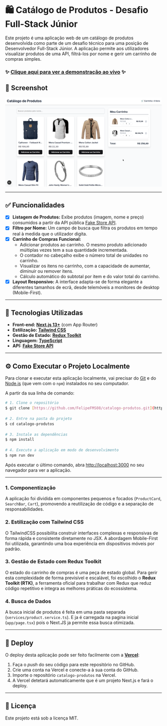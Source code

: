 # 🛍️ Catálogo de Produtos - Desafio Full-Stack Júnior

Este projeto é uma aplicação web de um catálogo de produtos desenvolvida como parte de um desafio técnico para uma posição de Desenvolvedor Full-Stack Júnior. A aplicação permite aos utilizadores visualizar produtos de uma API, filtrá-los por nome e gerir um carrinho de compras simples.

### ✨ [Clique aqui para ver a demonstração ao vivo](https://catalogo-produtos-xi.vercel.app/) ✨

## 📸 Screenshot

![Screenshot da Aplicação](./screenshots/image.png)

---

## ✅ Funcionalidades

- [x] **Listagem de Produtos:** Exibe produtos (imagem, nome e preço) consumidos a partir da API pública [Fake Store API](https://fakestoreapi.com/).
- [x] **Filtro por Nome:** Um campo de busca que filtra os produtos em tempo real à medida que o utilizador digita.
- [x] **Carrinho de Compras Funcional:**
    - Adicionar produtos ao carrinho. O mesmo produto adicionado múltiplas vezes tem a sua quantidade incrementada.
    - O contador no cabeçalho exibe o número total de unidades no carrinho.
    - Visualizar os itens no carrinho, com a capacidade de aumentar, diminuir ou remover itens.
    - Cálculo automático do subtotal por item e do valor total do carrinho.
- [x] **Layout Responsivo:** A interface adapta-se de forma elegante a diferentes tamanhos de ecrã, desde telemóveis a monitores de desktop (Mobile-First).

---

## 🚀 Tecnologias Utilizadas

- **Front-end:** [**Next.js 13+**](https://nextjs.org/) (com App Router)
- **Estilização:** [**Tailwind CSS**](https://tailwindcss.com/)
- **Gestão de Estado:** [**Redux Toolkit**](https://redux-toolkit.js.org/)
- **Linguagem:** [**TypeScript**](https://www.typescriptlang.org/)
- **API:** [**Fake Store API**](https://fakestoreapi.com/products)

---

## ⚙️ Como Executar o Projeto Localmente

Para clonar e executar esta aplicação localmente, vai precisar do [Git](https://git-scm.com) e do [Node.js](https://nodejs.org/en/) (que vem com o `npm`) instalados no seu computador.

A partir da sua linha de comando:

```bash
# 1. Clone o repositório
$ git clone [https://github.com/FelipeFMS08/catalogo-produtos.git](https://github.com/FelipeFMS08/catalogo-produtos.git)

# 2. Entre na pasta do projeto
$ cd catalogo-produtos

# 3. Instale as dependências
$ npm install

# 4. Execute a aplicação em modo de desenvolvimento
$ npm run dev
````

Após executar o último comando, abra [http://localhost:3000](http://localhost:3000) no seu navegador para ver a aplicação.

-----

### 1\. **Componentização**

A aplicação foi dividida em componentes pequenos e focados (`ProductCard`, `SearchBar`, `Cart`), promovendo a reutilização de código e a separação de responsabilidades.

### 2\. **Estilização com Tailwind CSS**

O TailwindCSS possibilita construir interfaces complexas e responsivas de forma rápida e consistente diretamente no JSX. A abordagem Mobile-First foi utilizada, garantindo uma boa experiência em dispositivos móveis por padrão.

### 3\. **Gestão de Estado com Redux Toolkit**

O estado do carrinho de compras é uma peça de estado global. Para gerir esta complexidade de forma previsível e escalável, foi escolhido o **Redux Toolkit (RTK)**, a ferramenta oficial para trabalhar com Redux que reduz código repetitivo e integra as melhores práticas do ecossistema.

### 4\. **Busca de Dados**

A busca inicial de produtos é feita em uma pasta separada (`services/product.service.ts`). E ja é carregada na pagina inicial (`app/page.tsx`) pois o Next.JS ja permite essa busca otimizada.

-----

## 🚀 Deploy

O deploy desta aplicação pode ser feito facilmente com a [**Vercel**](https://vercel.com/):

1.  Faça o *push* do seu código para este repositório no GitHub.
2.  Crie uma conta na Vercel e conecte-a à sua conta do GitHub.
3.  Importe o repositório `catalogo-produtos` na Vercel.
4.  A Vercel detetará automaticamente que é um projeto Next.js e fará o deploy.

-----

## 📄 Licença

Este projeto está sob a licença MIT.
